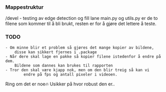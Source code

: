 ### Mappestruktur
/devel - testing av edge detection og fill lane
main.py og utils.py er de to filene som kommer til å bli brukt, 
resten er for å gjøre det lettere å teste.
 



### TODO
    - Om minne blir et problem så gjøres det mange kopier av bildene, 
        disse kan sikkert fjernes i .package
    - Når dere skal lage en pakke så kopier filene istedenfor å endre på dem.
        Bildene som dannes kan brukes til rapporten
    - Tror den skal være kjapp nok, men om den blir treig så kan vi
            endre på fps og antall pixeler i videoen. 

Ring om det er noe🔥
Usikker på hvor robust den er..


